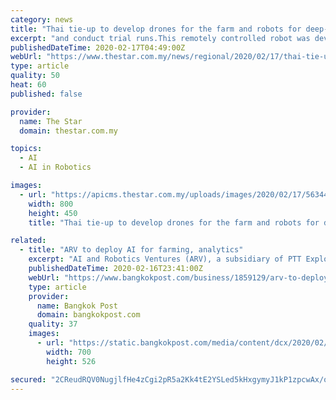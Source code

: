 ```yaml
---
category: news
title: "Thai tie-up to develop drones for the farm and robots for deep-water inspection"
excerpt: "and conduct trial runs.This remotely controlled robot was developed in collaboration with a Norwegian startup. Thana said the company aims to be not only a leader in the robot and AI technology field in Thailand but also in South-east Asia. ARV set a budget of Bt1.6 billion for investment in 2019-2021, of which US$10 million was spent last year."
publishedDateTime: 2020-02-17T04:49:00Z
webUrl: "https://www.thestar.com.my/news/regional/2020/02/17/thai-tie-up-to-develop-drones-for-the-farm-and-robots-for-deep-water-inspection"
type: article
quality: 50
heat: 60
published: false

provider:
  name: The Star
  domain: thestar.com.my

topics:
  - AI
  - AI in Robotics

images:
  - url: "https://apicms.thestar.com.my/uploads/images/2020/02/17/563443.jpg"
    width: 800
    height: 450
    title: "Thai tie-up to develop drones for the farm and robots for deep-water inspection"

related:
  - title: "ARV to deploy AI for farming, analytics"
    excerpt: "AI and Robotics Ventures (ARV), a subsidiary of PTT Exploration and Production (PTTEP), is diversifying into agriculture by developing AI (artificial intelligence) and data analytics systems for local farming. Thana Slanvetpan, ARV's general manager, said the company is planning a joint venture with Thaicom in a collaboration with this project."
    publishedDateTime: 2020-02-16T23:41:00Z
    webUrl: "https://www.bangkokpost.com/business/1859129/arv-to-deploy-ai-for-farming-analytics"
    type: article
    provider:
      name: Bangkok Post
      domain: bangkokpost.com
    quality: 37
    images:
      - url: "https://static.bangkokpost.com/media/content/dcx/2020/02/17/3529629_700.jpg"
        width: 700
        height: 526

secured: "2CReudRQV0NugjlfHe4zCgi2pR5a2Kk4tE2YSLed5kHxgymyJ1kP1zpcwAx/oRxFxzZwcB4mLvPfocsznmlOrG0FBFw0X74SLd3N1hF1FIpByIWCuIFgP5G/465EvsLePUhT4RSbc3bGf7Lpv6thnO5sau6M48LjL6ZmH33dNJhBsFvoKxYbsNuknChHtxVVVcr2p2jR2VVUoAGhU0rKUU3ViUCy500xXJgUy7ewgwLOq2U22cyhfL3rvbIFDzM3cdlicxFvESZ8HgJcdIcYRwR0CXczc4k29NcU33wpk5eZ6xLcnUuhnmOAH08PK8Yt;AJpBYcRdqfgphIZabN0q5g=="
---
```


